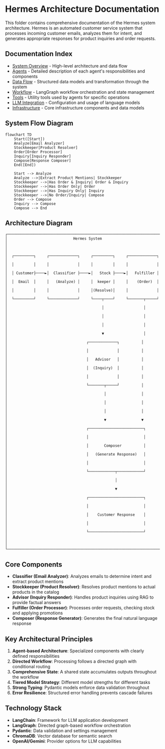 # Hermes Architecture Documentation

This folder contains comprehensive documentation of the Hermes system architecture. Hermes is an automated customer service system that processes incoming customer emails, analyzes them for intent, and generates appropriate responses for product inquiries and order requests.

## Documentation Index

- [System Overview](system-overview.md) - High-level architecture and data flow
- [Agents](agents.md) - Detailed description of each agent's responsibilities and components
- [Data Flow](data-flow.md) - Structured data models and transformation through the system
- [Workflow](workflow.md) - LangGraph workflow orchestration and state management
- [Tools](tools.md) - Utility tools used by agents for specific operations
- [LLM Integration](llm-integration.md) - Configuration and usage of language models
- [Infrastructure](infrastructure.md) - Core infrastructure components and data models

## System Flow Diagram

```mermaid
flowchart TD
    Start([Start])
    Analyze[Email Analyzer]
    Stockkeeper[Product Resolver]
    Order[Order Processor]
    Inquiry[Inquiry Responder]
    Compose[Response Composer]
    End([End])

    Start --> Analyze
    Analyze -->|Extract Product Mentions| Stockkeeper
    Stockkeeper -->|Has Order & Inquiry| Order & Inquiry
    Stockkeeper -->|Has Order Only| Order
    Stockkeeper -->|Has Inquiry Only| Inquiry
    Stockkeeper -->|No Order/Inquiry| Compose
    Order --> Compose
    Inquiry --> Compose
    Compose --> End
```

## Architecture Diagram

```
┌────────────────────────────────────────────────────────────────────────────┐
│                              Hermes System                                  │
│                                                                            │
│  ┌─────────┐     ┌─────────────┐     ┌─────────┐     ┌─────────────┐      │
│  │         │     │             │     │         │     │             │      │
│  │ Customer├────►│  Classifier ├────►│   Stock ├────►│   Fulfiller │      │
│  │  Email  │     │   (Analyze) │     │  keeper │     │    (Order)  │      │
│  │         │     │             │     │(Resolve)│     │             │      │
│  └─────────┘     └─────────────┘     └────┬────┘     └───────┬─────┘      │
│                                           │                  │            │
│                                           │                  │            │
│                                           │                  │            │
│                                           ▼                  │            │
│                                    ┌─────────────┐          │            │
│                                    │             │          │            │
│                                    │   Advisor   │          │            │
│                                    │  (Inquiry)  │          │            │
│                                    │             │          │            │
│                                    └───────┬─────┘          │            │
│                                            │                │            │
│                                            │                │            │
│                                            │                │            │
│                                            ▼                ▼            │
│                                    ┌─────────────────────────┐           │
│                                    │                         │           │
│                                    │       Composer          │           │
│                                    │   (Generate Response)   │           │
│                                    │                         │           │
│                                    └────────────┬────────────┘           │
│                                                 │                        │
│                                                 ▼                        │
│                                    ┌─────────────────────────┐           │
│                                    │                         │           │
│                                    │    Customer Response    │           │
│                                    │                         │           │
│                                    └─────────────────────────┘           │
│                                                                          │
└────────────────────────────────────────────────────────────────────────────┘
```

## Core Components

- **Classifier (Email Analyzer)**: Analyzes emails to determine intent and extract product mentions
- **Stockkeeper (Product Resolver)**: Resolves product mentions to actual products in the catalog
- **Advisor (Inquiry Responder)**: Handles product inquiries using RAG to provide factual answers
- **Fulfiller (Order Processor)**: Processes order requests, checking stock and applying promotions
- **Composer (Response Generator)**: Generates the final natural language response

## Key Architectural Principles

1. **Agent-based Architecture**: Specialized components with clearly defined responsibilities
2. **Directed Workflow**: Processing follows a directed graph with conditional routing
3. **Comprehensive State**: A shared state accumulates outputs throughout the workflow
4. **Tiered Model Strategy**: Different model strengths for different tasks
5. **Strong Typing**: Pydantic models enforce data validation throughout
6. **Error Resilience**: Structured error handling prevents cascade failures

## Technology Stack

- **LangChain**: Framework for LLM application development
- **LangGraph**: Directed graph-based workflow orchestration
- **Pydantic**: Data validation and settings management
- **ChromaDB**: Vector database for semantic search
- **OpenAI/Gemini**: Provider options for LLM capabilities 